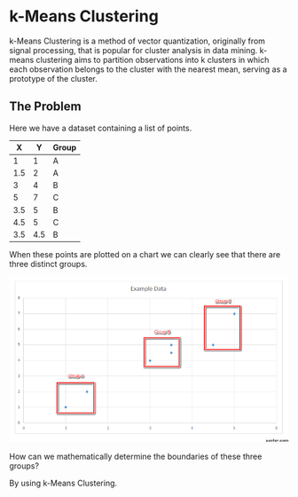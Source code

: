 # k-Means Clustering

k-Means Clustering is a method of vector quantization, originally from signal processing, that is popular for cluster analysis in data mining. k-means clustering aims to partition observations into k clusters in which each observation belongs to the cluster with the nearest mean, serving as a prototype of the cluster.

## The Problem

Here we have a dataset containing a list of points.

|  X  |  Y  | Group |
| --- | --- | ----- |
| 1   | 1   | A     |
| 1.5 | 2   | A     |
| 3   | 4   | B     |
| 5   | 7   | C     |
| 3.5 | 5   | B     |
| 4.5 | 5   | C     |
| 3.5 | 4.5 | B     |

When these points are plotted on a chart we can clearly see that there are three distinct groups.

![](https://github.com/barend-erasmus/k-means-clustering/raw/master/images/chart-annotations.png)

How can we mathematically determine the boundaries of these three groups?

By using k-Means Clustering.